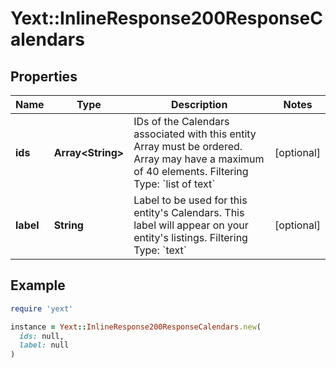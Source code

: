 # Yext::InlineResponse200ResponseCalendars

## Properties

| Name | Type | Description | Notes |
| ---- | ---- | ----------- | ----- |
| **ids** | **Array&lt;String&gt;** | IDs of the Calendars associated with this entity   Array must be ordered.  Array may have a maximum of 40 elements.   Filtering Type: &#x60;list of text&#x60; | [optional] |
| **label** | **String** | Label to be used for this entity&#39;s Calendars. This label will appear on your entity&#39;s listings.  Filtering Type: &#x60;text&#x60; | [optional] |

## Example

```ruby
require 'yext'

instance = Yext::InlineResponse200ResponseCalendars.new(
  ids: null,
  label: null
)
```

